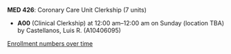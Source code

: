 **MED 426**: Coronary Care Unit Clerkship (7 units)

- **A00** (Clinical Clerkship) at 12:00 am–12:00 am on Sunday (location TBA) by Castellanos, Luis R. (A10406095)

[Enrollment numbers over time](./MED426.tsv)
